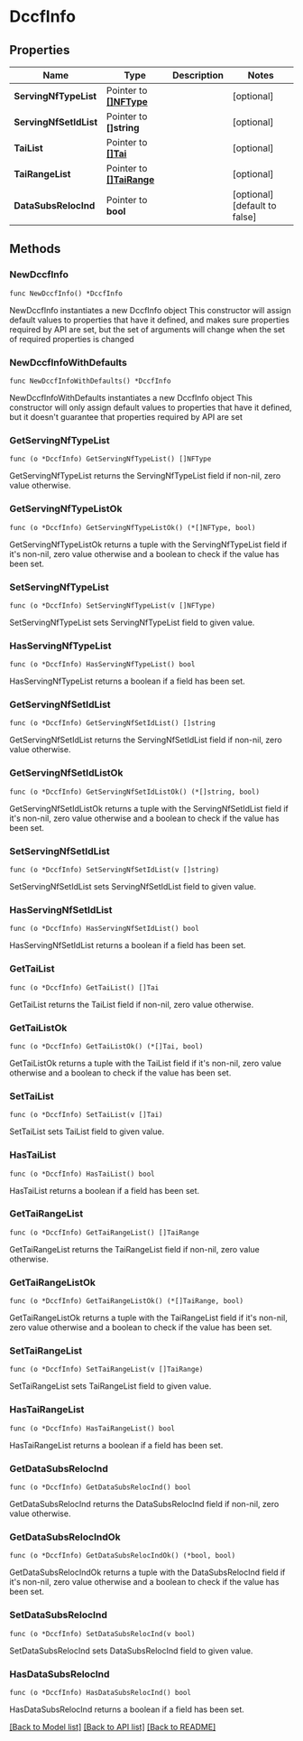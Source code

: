 # DccfInfo

## Properties

Name | Type | Description | Notes
------------ | ------------- | ------------- | -------------
**ServingNfTypeList** | Pointer to [**[]NFType**](NFType.md) |  | [optional] 
**ServingNfSetIdList** | Pointer to **[]string** |  | [optional] 
**TaiList** | Pointer to [**[]Tai**](Tai.md) |  | [optional] 
**TaiRangeList** | Pointer to [**[]TaiRange**](TaiRange.md) |  | [optional] 
**DataSubsRelocInd** | Pointer to **bool** |  | [optional] [default to false]

## Methods

### NewDccfInfo

`func NewDccfInfo() *DccfInfo`

NewDccfInfo instantiates a new DccfInfo object
This constructor will assign default values to properties that have it defined,
and makes sure properties required by API are set, but the set of arguments
will change when the set of required properties is changed

### NewDccfInfoWithDefaults

`func NewDccfInfoWithDefaults() *DccfInfo`

NewDccfInfoWithDefaults instantiates a new DccfInfo object
This constructor will only assign default values to properties that have it defined,
but it doesn't guarantee that properties required by API are set

### GetServingNfTypeList

`func (o *DccfInfo) GetServingNfTypeList() []NFType`

GetServingNfTypeList returns the ServingNfTypeList field if non-nil, zero value otherwise.

### GetServingNfTypeListOk

`func (o *DccfInfo) GetServingNfTypeListOk() (*[]NFType, bool)`

GetServingNfTypeListOk returns a tuple with the ServingNfTypeList field if it's non-nil, zero value otherwise
and a boolean to check if the value has been set.

### SetServingNfTypeList

`func (o *DccfInfo) SetServingNfTypeList(v []NFType)`

SetServingNfTypeList sets ServingNfTypeList field to given value.

### HasServingNfTypeList

`func (o *DccfInfo) HasServingNfTypeList() bool`

HasServingNfTypeList returns a boolean if a field has been set.

### GetServingNfSetIdList

`func (o *DccfInfo) GetServingNfSetIdList() []string`

GetServingNfSetIdList returns the ServingNfSetIdList field if non-nil, zero value otherwise.

### GetServingNfSetIdListOk

`func (o *DccfInfo) GetServingNfSetIdListOk() (*[]string, bool)`

GetServingNfSetIdListOk returns a tuple with the ServingNfSetIdList field if it's non-nil, zero value otherwise
and a boolean to check if the value has been set.

### SetServingNfSetIdList

`func (o *DccfInfo) SetServingNfSetIdList(v []string)`

SetServingNfSetIdList sets ServingNfSetIdList field to given value.

### HasServingNfSetIdList

`func (o *DccfInfo) HasServingNfSetIdList() bool`

HasServingNfSetIdList returns a boolean if a field has been set.

### GetTaiList

`func (o *DccfInfo) GetTaiList() []Tai`

GetTaiList returns the TaiList field if non-nil, zero value otherwise.

### GetTaiListOk

`func (o *DccfInfo) GetTaiListOk() (*[]Tai, bool)`

GetTaiListOk returns a tuple with the TaiList field if it's non-nil, zero value otherwise
and a boolean to check if the value has been set.

### SetTaiList

`func (o *DccfInfo) SetTaiList(v []Tai)`

SetTaiList sets TaiList field to given value.

### HasTaiList

`func (o *DccfInfo) HasTaiList() bool`

HasTaiList returns a boolean if a field has been set.

### GetTaiRangeList

`func (o *DccfInfo) GetTaiRangeList() []TaiRange`

GetTaiRangeList returns the TaiRangeList field if non-nil, zero value otherwise.

### GetTaiRangeListOk

`func (o *DccfInfo) GetTaiRangeListOk() (*[]TaiRange, bool)`

GetTaiRangeListOk returns a tuple with the TaiRangeList field if it's non-nil, zero value otherwise
and a boolean to check if the value has been set.

### SetTaiRangeList

`func (o *DccfInfo) SetTaiRangeList(v []TaiRange)`

SetTaiRangeList sets TaiRangeList field to given value.

### HasTaiRangeList

`func (o *DccfInfo) HasTaiRangeList() bool`

HasTaiRangeList returns a boolean if a field has been set.

### GetDataSubsRelocInd

`func (o *DccfInfo) GetDataSubsRelocInd() bool`

GetDataSubsRelocInd returns the DataSubsRelocInd field if non-nil, zero value otherwise.

### GetDataSubsRelocIndOk

`func (o *DccfInfo) GetDataSubsRelocIndOk() (*bool, bool)`

GetDataSubsRelocIndOk returns a tuple with the DataSubsRelocInd field if it's non-nil, zero value otherwise
and a boolean to check if the value has been set.

### SetDataSubsRelocInd

`func (o *DccfInfo) SetDataSubsRelocInd(v bool)`

SetDataSubsRelocInd sets DataSubsRelocInd field to given value.

### HasDataSubsRelocInd

`func (o *DccfInfo) HasDataSubsRelocInd() bool`

HasDataSubsRelocInd returns a boolean if a field has been set.


[[Back to Model list]](../README.md#documentation-for-models) [[Back to API list]](../README.md#documentation-for-api-endpoints) [[Back to README]](../README.md)


